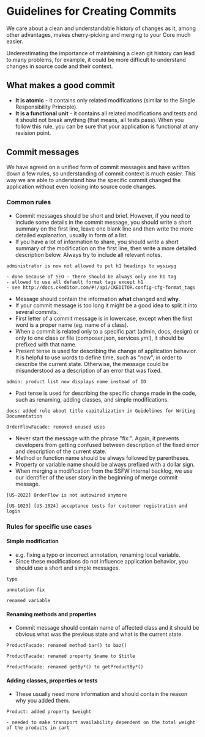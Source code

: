 # Guidelines for Creating Commits
We care about a clean and understandable history of changes as it, among other advantages, makes cherry-picking and merging to your Core much easier.

Underestimating the importance of maintaining a clean git history can lead to many problems, for example, it could be more difficult to understand changes in source code and their context.

## What makes a good commit
* **It is atomic** - it contains only related modifications (similar to the Single Responsibility Principle).
* **It is a functional unit** - it contains all related modifications and tests and it should not break anything (that means, all tests pass). When you follow this rule, you can be sure that your application is functional at any revision point. 

## Commit messages
We have agreed on a unified form of commit messages and have written down a few rules, so understanding of commit context is much easier.
This way we are able to understand how the specific commit changed the application without even looking into source code changes.

### Common rules
* Commit messages should be short and brief. However, if you need to include some details in the commit message, you should write a short summary on the first line, leave one blank line and then write the more detailed explanation, usually in form of a list.
* If you have a lot of information to share, you should write a short summary of the modification on the first line, then write a more detailed description below. Always try to include all relevant notes.

```
administrator is now not allowed to put h1 headings to wysiwyg

- done because of SEO - there should be always only one h1 tag
- allowed to use all default format tags except h1
- see http://docs.ckeditor.com/#!/api/CKEDITOR.config-cfg-format_tags
```

* Message should contain the information **what** changed and **why**.
* If your commit message is too long it might be a good idea to split it into several commits.
* First letter of a commit message is in lowercase, except when the first word is a proper name (eg. name of a class).
* When a commit is related only to a specific part (admin, docs, design) or only to one class or file (composer.json, services.yml), it should be prefixed with that name.
* Present tense is used for describing the change of application behavior. It is helpful to use words to define time, such as "now", in order to describe the current state. Otherwise, the message could be misunderstood as a description of an error that was fixed.

```
admin: product list now displays name instead of ID
```

* Past tense is used for describing the specific change made in the code, such as renaming, adding classes, and simple modifications.

```
docs: added rule about title capitalization in Guidelines for Writing Documentation
```

```
OrderFlowFacade: removed unused uses
```

* Never start the message with the phrase "fix:". Again, it prevents developers from getting confused between description of the fixed error and description of the current state.
* Method or function name should be always followed by parentheses.
* Property or variable name should be always prefixed with a dollar sign.
* When merging a modification from the SSFW internal backlog, we use our identifier of the user story in the beginning of merge commit message.

```
[US-2022] OrderFlow is not autowired anymore
```

```
[US-1023] [US-1024] acceptance tests for customer registration and login
```

### Rules for specific use cases
#### Simple modification
* e.g. fixing a typo or incorrect annotation, renaming local variable.
* Since these modifications do not influence application behavior, you should use a short and simple messages.

```
typo
```

```
annotation fix
```

```
renamed variable
```

#### Renaming methods and properties
* Commit message should contain name of affected class and it should be obvious what was the previous state and what is the current state.

```
ProductFacade: renamed method bar() to baz()
```

```
ProductFacade: renamed property $name to $title
```

```
ProductFacade: renamed getBy*() to getProductBy*()
```

#### Adding classes, properties or tests
* These usually need more information and should contain the reason why you added them.
```
Product: added property $weight

- needed to make transport availability dependent on the total weight of the products in cart
```
